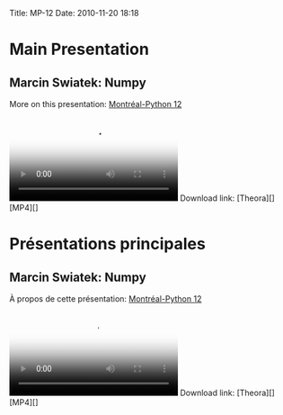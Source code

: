 Title: MP-12
Date: 2010-11-20 18:18

<p>
<!--:en-->

<style>#sidebar { display:none;} #content { width: 740px !important; } </style>
Main Presentation
=================

Marcin Swiatek: Numpy
---------------------

More on this presentation: [Montréal-Python 12][]   

<video controls poster="http://montrealpython.org/videos/Montreal-Python-12-Marcin-Swiatek-Numpy.jpg">
<source src="http://montrealpython.org/videos/Montreal-Python-12-Marcin-Swiatek-Numpy.mp4" type="video/mp4"></source>
<source src="http://montrealpython.org/videos/Montreal-Python-12-Marcin-Swiatek-Numpy.ogg" type="video/ogg"></source>
Your browser doesn't support HTML5. Please use the download link. If you
use Safari and want to use a libre format, install the Xiph QuickTime
Component at http://www.xiph.org/quicktime </video>   
Download link: [Theora][] [MP4][] <!--:--><!--:fr-->

<style>#sidebar { display:none;} #content { width: 740px !important; } </style>
Présentations principales
=========================

Marcin Swiatek: Numpy
---------------------

À propos de cette présentation: [Montréal-Python 12][]   

<video controls poster="http://montrealpython.org/videos/Montreal-Python-12-Marcin-Swiatek-Numpy.jpg">
<source src="http://montrealpython.org/videos/Montreal-Python-12-Marcin-Swiatek-Numpy.mp4" type="video/mp4"></source>
<source src="http://montrealpython.org/videos/Montreal-Python-12-Marcin-Swiatek-Numpy.ogg" type="video/ogg"></source>
Your browser doesn't support HTML5. Please use the download link. If you
use Safari and want to use a libre format, install the Xiph QuickTime
Component at http://www.xiph.org/quicktime </video>   
Download link: [Theora][] [MP4][] <!--:-->

</p>

  [Montréal-Python 12]: http://wiki.montrealpython.org/index.php/Montréal-Python_12
  [Theora]: http://montrealpython.org/videos/Montreal-Python-12-Marcin-Swiatek-Numpy.ogg
  [MP4]: http://montrealpython.org/videos/Montreal-Python-12-Marcin-Swiatek-Numpy.mp4
